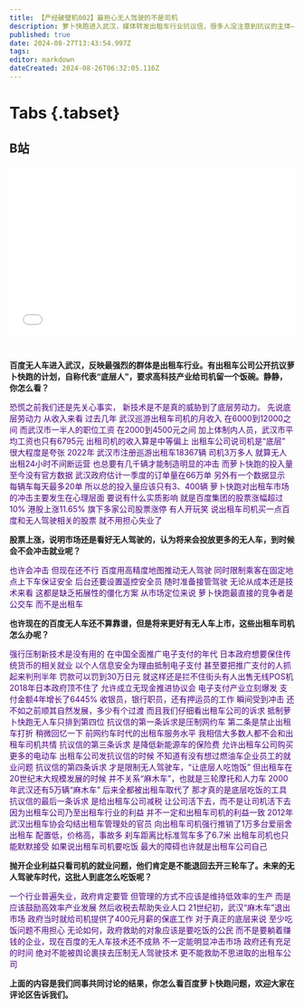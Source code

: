 ```yaml
---
title: 【产经破壁机002】最担心无人驾驶的不是司机
description: 萝卜快跑进入武汉，媒体转发出租车行业抗议信，很多人没注意到抗议的主体——是出租车公司，而不是司机。
published: true
date: 2024-08-27T13:43:54.997Z
tags: 
editor: markdown
dateCreated: 2024-08-26T06:32:05.116Z
---
```


# Tabs {.tabset}

## B站

<div style="position: relative; padding: 30% 45%;">
<iframe style="position: absolute; width: 100%; height: 100%; left: 0; top: 0;" src="//player.bilibili.com/player.html?&bvid=BV1XpvYefE13&page=1&as_wide=1&high_quality=1&danmaku=1&autoplay=0" scrolling="no" border="0" frameborder="no" framespacing="0" allowfullscreen="true"></iframe>
</div>


#

**百度无人车进入武汉，反映最强烈的群体是出租车行业。有出租车公司公开抗议萝卜快跑的计划，自称代表“底层人”，要求高科技产业给司机留一个饭碗。静静，你怎么看？**

<font color = 'indigo'>
恐慌之前我们还是先关心事实，
新技术是不是真的威胁到了底层劳动力。
先说底层劳动力
从收入来看
过去几年
武汉巡游出租车司机的月收入
在6000到12000之间
而武汉市一半人的职位工资
在2000到4500元之间
加上体制内人员，武汉市平均工资也只有6795元
出租司机的收入算是中等偏上
出租车公司说司机是“底层”
很大程度是夸张
2022年
武汉市注册巡游出租车18367辆
司机3万多人
就算无人出租24小时不间断运营
也总要有几千辆才能制造明显的冲击
而萝卜快跑的投入量至今没有官方数据
武汉政府估计一季度的订单量在66万单
另外有一个数据显示
每辆车每天最多20单
所以总的投入量应该只有3、400辆
萝卜快跑对出租车市场的冲击主要发生在心理层面
要说有什么实质影响
就是百度集团的股票涨幅超过10%
港股上涨11.65%
旗下多家公司股票涨停
有人开玩笑
说出租车司机买一点百度和无人驾驶相关的股票
就不用担心失业了
</font>

**股票上涨，说明市场还是看好无人驾驶的，认为将来会投放更多的无人车，到时候会不会冲击就业呢？**

<font color = 'indigo'>
也许会冲击
但现在还不行
百度用高精度地图推动无人驾驶
同时限制乘客在固定地点上下车保证安全
后台还要设置遥控安全员
随时准备接管驾驶
无论从成本还是技术来看
这都是缺乏拓展性的僵化方案
从市场定位来说
萝卜快跑最直接的竞争者是公交车
而不是出租车
</font>

**也许现在的百度无人车还不算靠谱，但是将来更好有无人车上市，这些出租车司机怎么办呢？**

<font color = 'indigo'>
强行压制新技术是没有用的
在中国全面推广电子支付的年代
日本政府想要保住传统货币的相关就业
以个人信息安全为理由抵制电子支付
甚至要把推广支付的人抓起来判刑半年
罚款可以罚到30万日元
就这样还是拦不住街头有人出售无线POS机
2018年日本政府顶不住了
允许成立无现金推进协议会
电子支付产业立刻爆发
支付金额4年增长了6445%
收银员，银行职员，还有押运员的工作
瞬间受到冲击
还不如之前顺其自然发展，多少有个过渡
而且我们仔细看出租车公司的诉求
抵制萝卜快跑无人车只排到第四位
抗议信的第一条诉求是压制网约车
第二条是禁止出租车打折
稍微回忆一下
前网约车时代的出租车服务水平
我相信大多数人都不会和出租车司机共情
抗议信的第三条诉求
是降低新能源车的保险费
允许出租车公司购买更多的电动车
出租车公司发抗议信的时候
不知道有没有想过燃油车企业员工的就业问题
抗议信的第四条诉求
才是限制无人驾驶车，“让底层人吃饱饭”
但出租车在20世纪末大规模发展的时候
并不关系“麻木车”，也就是三轮摩托和人力车
2000年武汉还有5万辆“麻木车”
后来全都被出租车取代了
那才真的是底层吃饭的工具
抗议信的最后一条诉求
是给出租车公司减税
让公司活下去，而不是让司机活下去
因为出租车公司乃至出租车行业的利益
并不一定和出租车司机的利益一致
2012年武汉出租车协会勾结出租车管理处的官员
向出租车司机强行推销了1万多台爱丽舍出租车
配置低，价格高，事故多
刹车距离比标准驾车多了6.7米
出租车司机也只能默默接受
如果说出租车司机要吃饭
最大的障碍也许就是出租车公司自己
</font>

**抛开企业利益只看司机的就业问题，他们肯定是不能退回去开三轮车了。未来的无人驾驶车时代，这批人到底怎么吃饭呢？**

<font color = 'indigo'>
一个行业普遍失业，政府肯定要管
但管理的方式不应该是维持低效率的生产
而是应该鼓励高效率产业发展
然后收税去帮助失业人口
21世纪初，武汉“麻木车”退出市场
政府当时就给司机提供了400元月薪的保底工作
对于真正的底层来说
至少吃饭问题不用担心
无论如何，政府救助的对象应该是要吃饭的公民
而不是要躺着赚钱的企业，现在百度的无人车技术还不成熟
不一定能明显冲击市场
政府还有充足的时间
绝对不能被舆论裹挟去压制无人驾驶技术
更不能救助不思进取的出租车公司
</font>

**上面的内容是我们同事共同讨论的结果，你怎么看百度萝卜快跑问题，欢迎大家在评论区告诉我们。**